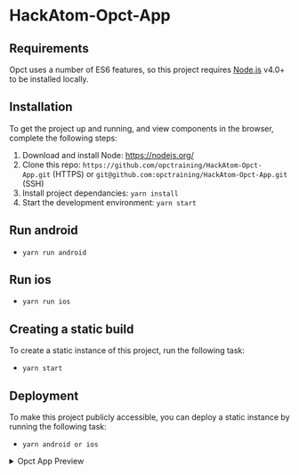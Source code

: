 # HackAtom-Opct-App


## Requirements
Opct uses a number of ES6 features, so this project requires [Node.js](https://nodejs.org/) v4.0+ to be installed locally.

## Installation
To get the project up and running, and view components in the browser, complete the following steps:

1. Download and install Node: <https://nodejs.org/>
2. Clone this repo: `https://github.com/opctraining/HackAtom-Opct-App.git` (HTTPS) or `git@github.com:opctraining/HackAtom-Opct-App.git` (SSH)
3. Install project dependancies: `yarn install`
4. Start the development environment: `yarn start`

## Run android

* `yarn run android`

## Run ios

* `yarn run ios`

## Creating a static build
To create a static instance of this project, run the following task:

* `yarn start`


## Deployment
To make this project publicly accessible, you can deploy a static instance by running the following task:

* `yarn android or ios`

<details>
<summary>Opct App Preview</summary>
<p align="center">
<img src ="https://user-images.githubusercontent.com/66008143/182007632-0a0b63ff-677f-4e89-b2e1-7bea47f15ef6.jpeg", width="300" height="500"/>
<img src ="https://user-images.githubusercontent.com/66008143/182008139-814a83f5-e117-427d-ad66-8dcf239b180d.jpeg", width="300" height="500"/>
</p>
</details>

